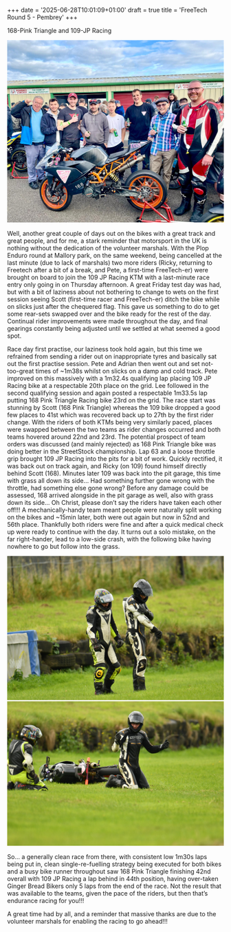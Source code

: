 +++
date = '2025-06-28T10:01:09+01:00'
draft = true
title = 'FreeTech Round 5 - Pembrey'
+++

168-Pink Triangle and 109-JP Racing 

![](race_end.jpg)

Well, another great couple of days out on the bikes with a great track and great people, and for me, a stark reminder that motorsport in the UK is nothing without the dedication of the volunteer marshals. 
With the Plop Enduro round at Mallory park, on the same weekend, being cancelled at the last minute (due to lack of marshals) two more riders (Ricky, returning to Freetech after a bit of a break, and Pete, a first-time FreeTech-er) were brought on board to join the 109 JP Racing KTM with a last-minute race entry only going in on Thursday afternoon.
A great Friday test day was had, but with a bit of laziness about not bothering to change to wets on the first session seeing Scott (first-time racer and FreeTech-er) ditch the bike while on slicks just after the chequered flag. This gave us something to do to get some rear-sets swapped over and the bike ready for the rest of the day. Continual rider improvements were made throughout the day, and final gearings constantly being adjusted until we settled at what seemed a good spot.

Race day first practise, our laziness took hold again, but this time we refrained from sending a rider out on inappropriate tyres and basically sat out the first practise session. Pete and Adrian then went out and set not-too-great times of ~1m38s whilst on slicks on a damp and cold track. Pete improved on this massively with a 1m32.4s qualifying lap placing 109 JP Racing bike at a respectable 20th place on the grid. Lee followed in the second qualifying session and again posted a respectable 1m33.5s lap putting 168 Pink Triangle Racing bike 23rd on the grid.
The race start was stunning by Scott (168 Pink Triangle) whereas the 109 bike dropped a good few places to 41st which was recovered back up to 27th by the first rider change. With the riders of both KTMs being very similarly paced, places were swapped between the two teams as rider changes occurred and both teams hovered around 22nd and 23rd. The potential prospect of team orders was discussed (and mainly rejected) as 168 Pink Triangle bike was doing better in the StreetStock championship.
Lap 63 and a loose throttle grip brought 109 JP Racing into the pits for a bit of work. Quickly rectified, it was back out on track again, and Ricky (on 109) found himself directly behind Scott (168). Minutes later 109 was back into the pit garage, this time with grass all down its side… Had something further gone wrong with the throttle, had something else gone wrong? Before any damage could be assessed, 168 arrived alongside in the pit garage as well, also with grass down its side… Oh Christ, please don’t say the riders have taken each other off!!!
A mechanically-handy team meant people were naturally split working on the bikes and ~15min later, both were out again but now in 52nd and 56th place. Thankfully both riders were fine and after a quick medical check up were ready to continue with the day. It turns out a solo mistake, on the far right-hander, lead to a low-side crash, with the following bike having nowhere to go but follow into the grass.

![](Riders_down.jpg)
![](what_happened.jpg)

So… a generally clean race from there, with consistent low 1m30s laps being put in, clean single-re-fuelling strategy being executed for both bikes and a busy bike runner throughout saw 168 Pink Triangle finishing 42nd overall with 109 JP Racing a lap behind in 44th position, having over-taken Ginger Bread Bikers only 5 laps from the end of the race.
Not the result that was available to the teams, given the pace of the riders, but then that’s endurance racing for you!!!

A great time had by all, and a reminder that massive thanks are due to the volunteer marshals for enabling the racing to go ahead!!!



